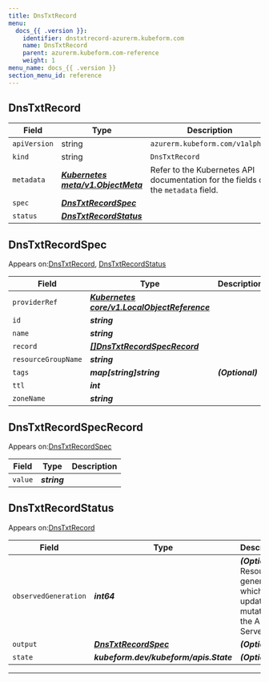```yaml
---
title: DnsTxtRecord
menu:
  docs_{{ .version }}:
    identifier: dnstxtrecord-azurerm.kubeform.com
    name: DnsTxtRecord
    parent: azurerm.kubeform.com-reference
    weight: 1
menu_name: docs_{{ .version }}
section_menu_id: reference
---
```


## DnsTxtRecord
| Field | Type | Description |
| ------ | ----- | ----------- |
| `apiVersion` | string | `azurerm.kubeform.com/v1alpha1` |
|    `kind` | string | `DnsTxtRecord` |
| `metadata` | ***[Kubernetes meta/v1.ObjectMeta](https://kubernetes.io/docs/reference/generated/kubernetes-api/v1.13/#objectmeta-v1-meta)***|Refer to the Kubernetes API documentation for the fields of the `metadata` field.|
| `spec` | ***[DnsTxtRecordSpec](#DnsTxtRecordSpec)***||
| `status` | ***[DnsTxtRecordStatus](#DnsTxtRecordStatus)***||
## DnsTxtRecordSpec

Appears on:[DnsTxtRecord](#DnsTxtRecord), [DnsTxtRecordStatus](#DnsTxtRecordStatus)

| Field | Type | Description |
| ------ | ----- | ----------- |
| `providerRef` | ***[Kubernetes core/v1.LocalObjectReference](https://kubernetes.io/docs/reference/generated/kubernetes-api/v1.13/#localobjectreference-v1-core)***||
| `id` | ***string***||
| `name` | ***string***||
| `record` | ***[[]DnsTxtRecordSpecRecord](#DnsTxtRecordSpecRecord)***||
| `resourceGroupName` | ***string***||
| `tags` | ***map[string]string***| ***(Optional)*** |
| `ttl` | ***int***||
| `zoneName` | ***string***||
## DnsTxtRecordSpecRecord

Appears on:[DnsTxtRecordSpec](#DnsTxtRecordSpec)

| Field | Type | Description |
| ------ | ----- | ----------- |
| `value` | ***string***||
## DnsTxtRecordStatus

Appears on:[DnsTxtRecord](#DnsTxtRecord)

| Field | Type | Description |
| ------ | ----- | ----------- |
| `observedGeneration` | ***int64***| ***(Optional)*** Resource generation, which is updated on mutation by the API Server.|
| `output` | ***[DnsTxtRecordSpec](#DnsTxtRecordSpec)***| ***(Optional)*** |
| `state` | ***kubeform.dev/kubeform/apis.State***| ***(Optional)*** |
---
